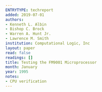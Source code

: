 ```yaml
---
ENTRYTYPE: techreport
added: 2019-07-01
authors:
- Kenneth L. Albin
- Bishop C. Brock
- Warren A. Hunt Jr.
- Lawrence M. Smith
institution: Computational Logic, Inc
layout: paper
read: false
readings: []
title: Testing the FM9001 Microprocessor
month: January
year: 1995
notes:
- CPU verification
---
```

